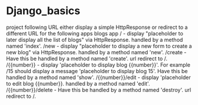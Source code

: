 # Django_basics
project 
following URL either display a simple HttpResponse or redirect to a different URL for the following apps
blogs app
/ - display "placeholder to later display all the list of blogs" via HttpResponse. handled by a method named 'index'.
/new - display "placeholder to display a new form to create a new blog" via HttpResponse. handled by a method named 'new'.
/create - Have this be handled by a method named 'create'.  url redirect to /.
/{{number}} - display 'placeholder to display blog {{number}}'.  For example /15 should display a message 'placeholder to display blog 15'.  Have this be handled by a method named 'show'.
/{{number}}/edit - display 'placeholder to edit blog {{number}}.  handled by a method named 'edit'.
/{{number}}/delete - Have this be handled by a method named 'destroy'. url redirect to /. 
